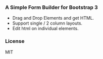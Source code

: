 ### A Simple Form Builder for Bootstrap 3

- Drag and Drop Elements and get HTML.
- Support single / 2 column layouts.
- Edit html on individual elements.

### License

MIT